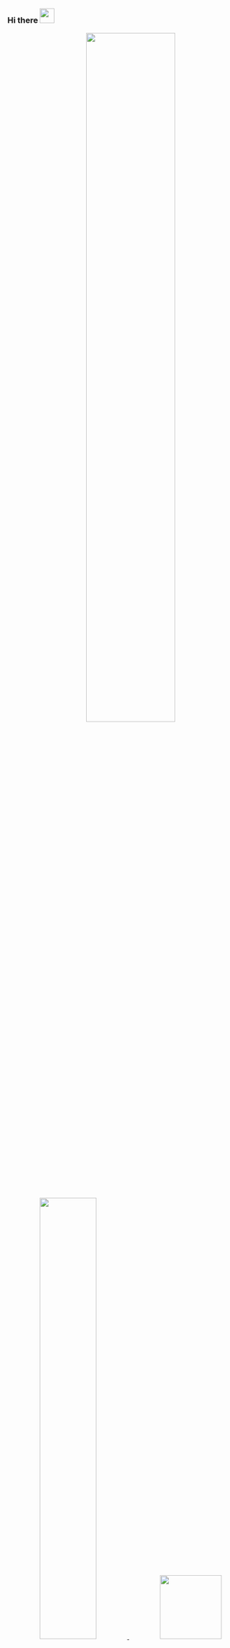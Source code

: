 ### Hi there <img height="30em" src="https://raw.githubusercontent.com/iampavangandhi/iampavangandhi/master/gifs/Hi.gif">

<div align="center">
<img  width="60%" src="https://cdn.dribbble.com/users/322079/screenshots/5054690/media/a59128f13b5e99544a25508531fd1cc7.gif" />
</div>


<div >
<br>

  
</div>
<br>

<div align="center">
  <a href="https://github.com/YgorAlves-max">
  <img width="48%" "height="130em" src="https://github-readme-stats.vercel.app/api?username=YgorAlves-max&show_icons=true&theme=synthwave&include_all_commits=true&count_private=true"/>
  <img width="50%"  height="130em" src="https://github-readme-stats.vercel.app/api/top-langs/?username=YgorAlves-max&layout=compact&langs_count=7&theme=synthwave"/>
</div>

<div> 
  <a href="https://instagram.com/ygaok" target="_blank"><img src="https://img.shields.io/badge/-Instagram-%23E4405F?style=for-the-badge&logo=instagram&logoColor=white" target="_blank"></a>
  <a href = "mailto:ygorpb2@gmail.com"><img src="https://img.shields.io/badge/-Gmail-%23333?style=for-the-badge&logo=gmail&logoColor=white" target="_blank"></a>
  <a href="https://www.linkedin.com/in/ygor-alves-0387081b2/" target="_blank"><img src="https://img.shields.io/badge/-LinkedIn-%230077B5?style=for-the-badge&logo=linkedin&logoColor=white" target="_blank"></a> 
  
![Snake animation](https://github.com/YgorAlves-max/YgorAlves-max/blob/output/github-contribution-grid-snake.svg)
  
</div>


Competencias técnicas:
 ● Front-end: HTML, CSS, SCSS, JavaScript, TypeScript,React, ReactJs, Angular,Ionic, VueJs, Bootstrap;
 
 ● Back-end: NodeJs, Express, API RestFull;
 
 ● Banco de dados: MongoDB, MySQL;
 
 ● Métologias ágeis: Scrum, Kanban;
 
 ● Versionamento: Git.
 
Competências Comportamentais:                                               
● Trabalho em equipe                                        
● Liderança              
● Automotivação 
● Comunicação efetiva 
● Capacidade de negociação
● Criatividade 
● Adaptabilidade 
● Busca por conhecimentos 
● Bom humor 
● Relacionamento interpessoal 
● Equilíbrio emocional 
● Proatividade 
● Empatia.
